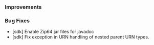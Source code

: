 ### Improvements

### Bug Fixes

  - [sdk] Enable Zip64 jar files for javadoc
  - [sdk] Fix exception in URN handling of nested parent URN types.

